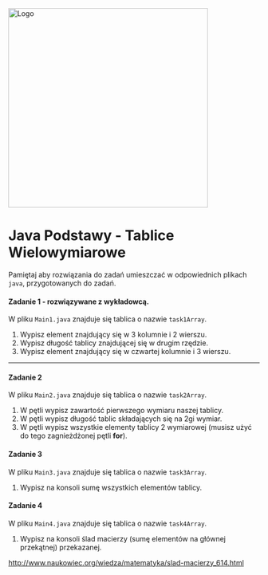 <img alt="Logo" src="http://coderslab.pl/svg/logo-coderslab.svg" width="400">

# Java Podstawy - Tablice Wielowymiarowe

Pamiętaj aby rozwiązania do zadań umieszczać w odpowiednich plikach `java`, przygotowanych do zadań.

#### Zadanie 1 - rozwiązywane z wykładowcą.

W pliku `Main1.java` znajduje się tablica o nazwie ```task1Array```.

1. Wypisz element znajdujący się w 3 kolumnie i 2 wierszu.
2. Wypisz długość tablicy znajdującej się w drugim rzędzie.
3. Wypisz element znajdujący się w czwartej kolumnie i 3 wierszu.

-----------------------------------------------------------------------------

#### Zadanie 2

W pliku `Main2.java` znajduje się tablica o nazwie ```task2Array```.

1. W pętli wypisz zawartość pierwszego wymiaru naszej tablicy.
2. W pętli wypisz długość tablic składających się na 2gi wymiar.
3. W pętli wypisz wszystkie elementy tablicy 2 wymiarowej (musisz użyć do tego zagnieżdżonej pętli **for**).

#### Zadanie 3

W pliku `Main3.java` znajduje się tablica o nazwie  ```task3Array```.

1. Wypisz na konsoli sumę wszystkich elementów tablicy.

#### Zadanie 4

W pliku `Main4.java` znajduje się tablica o nazwie ```task4Array```.

1. Wypisz na konsoli ślad macierzy (sumę elementów na głównej przekątnej) przekazanej.

http://www.naukowiec.org/wiedza/matematyka/slad-macierzy_614.html
